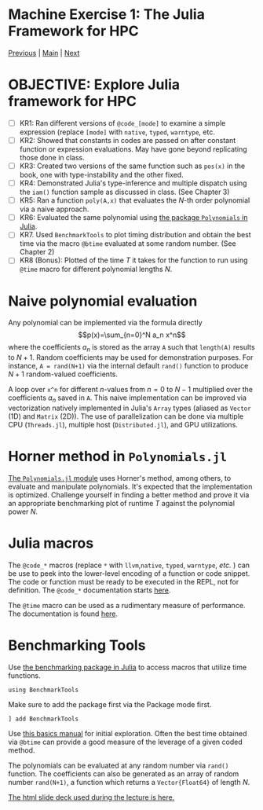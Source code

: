 # Machine Exercise 1: The Julia Framework for HPC
[Previous](../00-Intro/README.md) | [Main](../README.md) | [Next](../02-Performance/README.md)

# **OBJECTIVE**: Explore Julia framework for HPC
- [ ] KR1: Ran different versions of `@code_[mode]` to examine a simple expression (replace `[mode]` with `native`, `typed`, `warntype`, etc.
- [ ] KR2: Showed that constants in codes are passed on after constant function or expression evaluations. May have gone beyond replicating those done in class.
- [ ] KR3: Created two versions of the same function such as `pos(x)` in the book, one with type-instability and the other fixed.
- [ ] KR4: Demonstrated Julia's type-inference and multiple dispatch using the `iam()` function sample as discussed in class. (See Chapter 3)
- [ ] KR5: Ran a function `poly(A,x)` that evaluates the $N$-th order polynomial via a naive approach.
- [ ] KR6: Evaluated the same polynomial using [the package `Polynomials` in Julia](https://juliamath.github.io/Polynomials.jl/stable/).
- [ ] KR7. Used `BenchmarkTools` to plot timing distribution and obtain the best time via the macro `@btime` evaluated at some random number. (See Chapter 2)
- [ ] KR8 (Bonus): Plotted of the time $T$ it takes for the function to run using `@time` macro for different polynomial lengths $N$.

# Naive polynomial evaluation
Any polynomial can be implemented via the formula directly $$p(x)=\sum_{n=0}^N a_n x^n$$where the coefficients $a_n$ is stored as the array `A` such that `length(A)` results to $N+1$. Random coefficients may be used for demonstration purposes. For instance, `A = rand(N+1)` via the internal default `rand()` function to produce $N+1$ random-valued coefficients.

A loop over `x^n` for different $n$-values from $n=0$ to $N-1$ multiplied over the coefficients $a_n$ saved in `A`. This naive implementation can be improved via vectorization natively implemented in Julia's `Array` types (aliased as `Vector` (1D) and `Matrix` (2D)). The use of parallelization can be done via multiple CPU (`Threads.jl`), multiple host (`Distributed.jl`), and GPU utilizations.

# Horner method in `Polynomials.jl`
[The `Polynomials.jl` module](https://juliamath.github.io/Polynomials.jl/stable/) uses Horner's method, among others, to evaluate and manipulate polynomials. It's expected that the implementation is optimized. Challenge yourself in finding a better method and prove it via an appropriate benchmarking plot of runtime $T$ against the polynomial power $N$.

# Julia macros
The `@code_*` macros (replace `*` with `llvm`,`native`, `typed`, `warntype`, _etc._ ) can be use to peek into the lower-level encoding of a function or code snippet.
The code or function must be ready to be executed in the REPL, not for definition.
The `@code_*` documentation starts [here](https://docs.julialang.org/en/v1/stdlib/InteractiveUtils/#InteractiveUtils.@code_lowered).

The `@time` macro can be used as a rudimentary measure of performance.
The documentation is found [here](https://docs.julialang.org/en/v1/manual/performance-tips/#Measure-performance-with-[@time](@ref)-and-pay-attention-to-memory-allocation).

# Benchmarking Tools
Use [the benchmarking package in Julia](https://juliaci.github.io/BenchmarkTools.jl/stable/) to access macros that utilize time functions.
```
using BenchmarkTools
```
Make sure to add the package first via the Package mode first.
```
] add BenchmarkTools
```
Use [this basics manual](https://juliaci.github.io/BenchmarkTools.jl/stable/manual/#Benchmarking-basics) for initial exploration. Often the best time obtained via `@btime` can provide a good measure of the leverage of a given coded method.

The polynomials can be evaluated at any random number via `rand()` function. The coefficients can also be generated as an array of random number `rand(N+1)`, a function which returns a `Vector{Float64}` of length $N$.


[The html slide deck used during the lecture is here.](Mex-1-Julia-for-HPC.slides.html)
